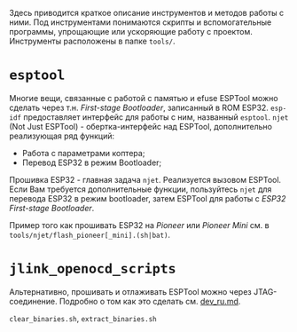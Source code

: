 Здесь приводится краткое описание инструментов и методов работы с ними. Под инструментами понимаются скрипты и вспомогательные программы, упрощающие или ускоряющие работу с проектом. Инструменты расположены в папке `tools/`.

# `esptool`

Многие вещи, связанные с работой с памятью и efuse ESPTool можно сделать через т.н. *First-stage Bootloader*, записанный в ROM ESP32. `esp-idf` предоставляет интерфейс для работы с ним, названный `esptool`. `njet` (Not Just ESPTool) - обертка-интерфейс над ESPTool, дополнительно реализующая ряд функций:

* Работа с параметрами коптера;
* Перевод ESP32 в режим Bootloader;

Прошивка ESP32 - главная задача `njet`. Реализуется вызовом ESPTool. Если Вам требуется дополнительные функции, пользуйтесь `njet` для перевода ESP32 в режим bootloader, затем ESPTool для работы с *ESP32 First-stage Bootloader*.

Пример того как прошивать ESP32 на *Pioneer* или *Pioneer Mini* см. в `tools/njet/flash_pioneer[_mini].(sh|bat)`.

# `jlink_openocd_scripts`

Альтернативно, прошивать и отлаживать ESPTool можно через JTAG-соединение. Подробно о том как это сделать см. [dev_ru.md](dev_ru.md).

`clear_binaries.sh`, `extract_binaries.sh`

